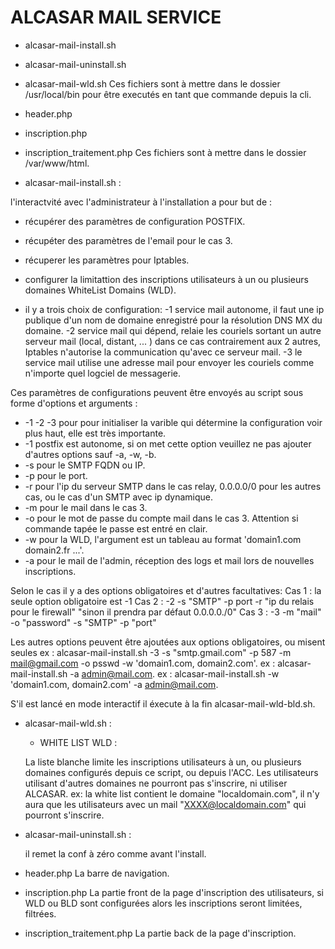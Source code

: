 # ALCASAR MAIL SERVICE

- alcasar-mail-install.sh
- alcasar-mail-uninstall.sh
- alcasar-mail-wld.sh
Ces fichiers sont à mettre dans le dossier /usr/local/bin pour être executés en tant que commande depuis la cli.


- header.php
- inscription.php
- inscription_traitement.php
Ces fichiers sont à mettre dans le dossier /var/www/html.

- alcasar-mail-install.sh :

l'interactvité avec l'administrateur à l'installation a pour but de :
   - récupérer des paramètres de configuration POSTFIX.
   - récupéter des paramètres de l'email pour le cas 3.
   - récuperer les paramètres pour Iptables.
   - configurer la limitattion des inscriptions utilisateurs à un ou plusieurs domaines WhiteList Domains (WLD).

   - il y a trois choix de configuration:
    -1 service mail autonome, il faut une ip publique d'un nom de domaine enregistré
  	pour la résolution DNS MX du domaine.
    -2 service mail qui dépend, relaie les couriels sortant un autre serveur mail
  	(local, distant, ... ) dans ce cas contrairement aux 2 autres,
  	Iptables n'autorise la communication qu'avec ce serveur mail.
    -3 le service mail utilise une adresse mail pour envoyer les couriels
  	comme n'importe quel logciel de messagerie.

  Ces paramètres de configurations peuvent être envoyés au script sous forme d'options et arguments :
   - -1 -2 -3 pour pour initialiser la varible qui détermine la configuration voir plus haut, elle est très importante.
   - -1 postfix est autonome, si on met cette option veuillez ne pas ajouter d'autres options sauf -a, -w, -b.
   - -s pour le SMTP FQDN ou IP.
   - -p pour le port.
   - -r pour l'ip du serveur SMTP dans le cas relay, 0.0.0.0/0 pour les autres cas, ou le cas d'un SMTP avec ip dynamique.
   - -m pour le mail dans le cas 3.
   - -o pour le mot de passe du compte mail dans le cas 3. Attention si commande tapée le passe est entré en clair.
   - -w pour la WLD, l'argument est un tableau au format 'domain1.com domain2.fr ...'.
   - -a pour le mail de l'admin, réception des logs et mail lors de nouvelles inscriptions.
 
 Selon le cas il y a des options obligatoires et d'autres facultatives:
  Cas 1 : la seule option obligatoire est -1
  Cas 2 : -2 -s "SMTP" -p port -r "ip du relais pour le firewall" "sinon il prendra par défaut 0.0.0.0./0"
  Cas 3 : -3 -m "mail" -o "password" -s "SMTP" -p "port"

 Les autres options peuvent être ajoutées aux options obligatoires, ou misent seules
	ex : alcasar-mail-install.sh -3 -s "smtp.gmail.com" -p 587 -m mail@gmail.com -o psswd -w 'domain1.com, domain2.com'.
  ex : alcasar-mail-install.sh -a admin@mail.com.
  ex : alcasar-mail-install.sh -w 'domain1.com, domain2.com' -a admin@mail.com.

S'il est lancé en mode interactif il éxecute à la fin alcasar-mail-wld-bld.sh.




- alcasar-mail-wld.sh :

	- WHITE LIST WLD :

    La liste blanche limite les inscriptions utilisateurs à un, ou plusieurs domaines
	  configurés depuis ce script, ou depuis l'ACC.
	  Les utilisateurs utilisant d'autres domaines ne pourront pas s'inscrire, ni utiliser ALCASAR.
    ex: la white list contient le domaine "localdomain.com",
	  il n'y aura que les utilisateurs avec un mail "XXXX@localdomain.com" qui pourront s'inscrire.

  
- alcasar-mail-uninstall.sh :

  il remet la conf à zéro comme avant l'install.

- header.php
  La barre de navigation.
  
- inscription.php
  La partie front de la page d'inscription des utilisateurs, si WLD ou BLD sont configurées alors les inscriptions seront limitées, filtrées.
  
- inscription_traitement.php
  La partie back de la page d'inscription.
